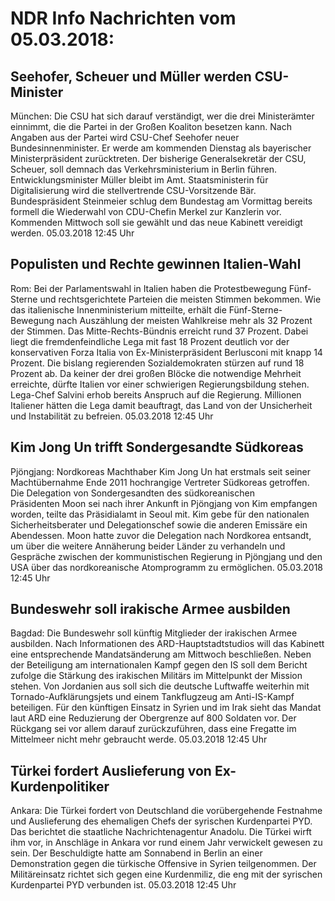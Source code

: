 # NDR Info Nachrichten vom 05.03.2018:


## Seehofer, Scheuer und Müller werden CSU-Minister
München: Die CSU hat sich darauf verständigt, wer die drei Ministerämter einnimmt, die die Partei in der Großen Koaliton besetzen kann. Nach Angaben aus der Partei wird CSU-Chef Seehofer neuer Bundesinnenminister. Er werde am kommenden Dienstag als bayerischer Ministerpräsident zurücktreten. Der bisherige Generalsekretär der CSU, Scheuer, soll demnach das Verkehrsministerium in Berlin führen. Entwicklungsminister Müller bleibt im Amt. Staatsministerin für Digitalisierung wird die stellvertrende CSU-Vorsitzende Bär. Bundespräsident Steinmeier schlug dem Bundestag am Vormittag bereits formell die Wiederwahl von CDU-Chefin Merkel zur Kanzlerin vor. Kommenden Mittwoch soll sie gewählt und das neue Kabinett vereidigt werden. 05.03.2018 12:45 Uhr 

## Populisten und Rechte gewinnen Italien-Wahl
Rom: Bei der Parlamentswahl in Italien haben die Protestbewegung Fünf-Sterne und rechtsgerichtete Parteien die meisten Stimmen bekommen. Wie das italienische Innenministerium mitteilte, erhält die Fünf-Sterne-Bewegung nach Auszählung der meisten Wahlkreise mehr als 32 Prozent der Stimmen. Das Mitte-Rechts-Bündnis erreicht rund 37 Prozent. Dabei liegt die fremdenfeindliche Lega mit fast 18 Prozent deutlich vor der konservativen Forza Italia von Ex-Ministerpräsident Berlusconi mit knapp 14 Prozent. Die bislang regierenden Sozialdemokraten stürzen auf rund 18 Prozent ab. Da keiner der drei großen Blöcke die notwendige Mehrheit erreichte, dürfte Italien vor einer schwierigen Regierungsbildung stehen. Lega-Chef Salvini erhob bereits Anspruch auf die Regierung. Millionen Italiener hätten die Lega damit beauftragt, das Land von der Unsicherheit und Instabilität zu befreien. 05.03.2018 12:45 Uhr 

## Kim Jong Un trifft Sondergesandte Südkoreas
Pjöngjang: Nordkoreas Machthaber Kim Jong Un hat erstmals seit seiner Machtübernahme Ende 2011 hochrangige Vertreter Südkoreas getroffen. Die Delegation von Sondergesandten des südkoreanischen Präsidenten Moon sei nach ihrer Ankunft in Pjöngjang von Kim empfangen worden, teilte das Präsidialamt in Seoul mit. Kim gebe für den nationalen Sicherheitsberater und Delegationschef sowie die anderen Emissäre ein Abendessen. Moon hatte zuvor die Delegation nach Nordkorea entsandt, um über die weitere Annäherung beider Länder zu verhandeln und Gespräche zwischen der kommunistischen Regierung in Pjöngjang und den USA über das nordkoreanische Atomprogramm zu ermöglichen. 05.03.2018 12:45 Uhr 

## Bundeswehr soll irakische Armee ausbilden
Bagdad: Die Bundeswehr soll künftig Mitglieder der irakischen Armee ausbilden. Nach Informationen des ARD-Hauptstadtstudios will das Kabinett eine entsprechende Mandatsänderung am Mittwoch beschließen. Neben der Beteiligung am internationalen Kampf gegen den IS soll dem Bericht zufolge die Stärkung des irakischen Militärs im Mittelpunkt der Mission stehen. Von Jordanien aus soll sich die deutsche Luftwaffe weiterhin mit Tornado-Aufklärungsjets und einem Tankflugzeug am Anti-IS-Kampf beteiligen. Für den künftigen Einsatz in Syrien und im Irak sieht das Mandat laut ARD eine Reduzierung der Obergrenze auf 800 Soldaten vor. Der Rückgang sei vor allem darauf zurückzuführen, dass eine Fregatte im Mittelmeer nicht mehr gebraucht werde. 05.03.2018 12:45 Uhr 

## Türkei fordert Auslieferung von Ex-Kurdenpolitiker
Ankara: Die Türkei fordert von Deutschland die vorübergehende Festnahme und Auslieferung des ehemaligen Chefs der syrischen Kurdenpartei PYD. Das berichtet die staatliche Nachrichtenagentur Anadolu. Die Türkei wirft ihm vor, in Anschläge in Ankara vor rund einem Jahr verwickelt gewesen zu sein. Der Beschuldigte hatte am Sonnabend in Berlin an einer Demonstration gegen die türkische Offensive in Syrien teilgenommen. Der Militäreinsatz richtet sich gegen eine Kurdenmiliz, die eng mit der syrischen Kurdenpartei PYD verbunden ist. 05.03.2018 12:45 Uhr 

